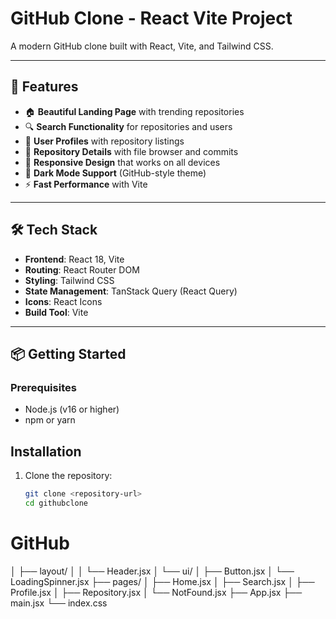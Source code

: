 # GitHub Clone - React Vite Project

A modern GitHub clone built with React, Vite, and Tailwind CSS.

---

## 🚀 Features

- 🏠 **Beautiful Landing Page** with trending repositories  
- 🔍 **Search Functionality** for repositories and users  
- 👤 **User Profiles** with repository listings  
- 📁 **Repository Details** with file browser and commits  
- 📱 **Responsive Design** that works on all devices  
- 🌙 **Dark Mode Support** (GitHub-style theme)  
- ⚡ **Fast Performance** with Vite  

---

## 🛠 Tech Stack

- **Frontend**: React 18, Vite  
- **Routing**: React Router DOM  
- **Styling**: Tailwind CSS  
- **State Management**: TanStack Query (React Query)  
- **Icons**: React Icons  
- **Build Tool**: Vite  

---

## 📦 Getting Started

### Prerequisites

- Node.js (v16 or higher)  
- npm or yarn  

## Installation

1. Clone the repository:
   ```bash
   git clone <repository-url>
   cd githubclone
# GitHub 
│   ├── layout/
│   │   └── Header.jsx
│   └── ui/
│       ├── Button.jsx
│       └── LoadingSpinner.jsx
├── pages/
│   ├── Home.jsx
│   ├── Search.jsx
│   ├── Profile.jsx
│   ├── Repository.jsx
│   └── NotFound.jsx
├── App.jsx
├── main.jsx
└── index.css
```
